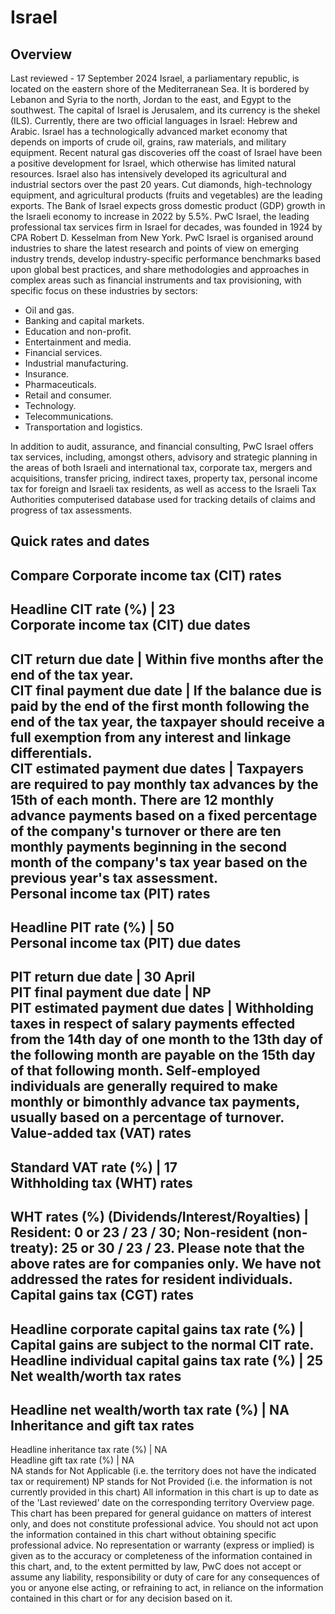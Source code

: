 # Israel
## Overview
Last reviewed - 17 September 2024
Israel, a parliamentary republic, is located on the eastern shore of the Mediterranean Sea. It is bordered by Lebanon and Syria to the north, Jordan to the east, and Egypt to the southwest. The capital of Israel is Jerusalem, and its currency is the shekel (ILS). Currently, there are two official languages in Israel: Hebrew and Arabic.
Israel has a technologically advanced market economy that depends on imports of crude oil, grains, raw materials, and military equipment. Recent natural gas discoveries off the coast of Israel have been a positive development for Israel, which otherwise has limited natural resources. Israel also has intensively developed its agricultural and industrial sectors over the past 20 years. Cut diamonds, high-technology equipment, and agricultural products (fruits and vegetables) are the leading exports. The Bank of Israel expects gross domestic product (GDP) growth in the Israeli economy to increase in 2022 by 5.5%. 
PwC Israel, the leading professional tax services firm in Israel for decades, was founded in 1924 by CPA Robert D. Kesselman from New York. PwC Israel is organised around industries to share the latest research and points of view on emerging industry trends, develop industry-specific performance benchmarks based upon global best practices, and share methodologies and approaches in complex areas such as financial instruments and tax provisioning, with specific focus on these industries by sectors:
  * Oil and gas.
  * Banking and capital markets.
  * Education and non-profit.
  * Entertainment and media.
  * Financial services.
  * Industrial manufacturing.
  * Insurance.
  * Pharmaceuticals.
  * Retail and consumer.
  * Technology.
  * Telecommunications.
  * Transportation and logistics.


In addition to audit, assurance, and financial consulting, PwC Israel offers tax services, including, amongst others, advisory and strategic planning in the areas of both Israeli and international tax, corporate tax, mergers and acquisitions, transfer pricing, indirect taxes, property tax, personal income tax for foreign and Israeli tax residents, as well as access to the Israeli Tax Authorities computerised database used for tracking details of claims and progress of tax assessments.
## Quick rates and dates
Compare
Corporate income tax (CIT) rates   
---  
Headline CIT rate (%) |  23  
Corporate income tax (CIT) due dates   
---  
CIT return due date |  Within five months after the end of the tax year.  
CIT final payment due date |  If the balance due is paid by the end of the first month following the end of the tax year, the taxpayer should receive a full exemption from any interest and linkage differentials.  
CIT estimated payment due dates |  Taxpayers are required to pay monthly tax advances by the 15th of each month. There are 12 monthly advance payments based on a fixed percentage of the company's turnover or there are ten monthly payments beginning in the second month of the company's tax year based on the previous year's tax assessment.  
Personal income tax (PIT) rates   
---  
Headline PIT rate (%) |  50  
Personal income tax (PIT) due dates   
---  
PIT return due date |  30 April  
PIT final payment due date |  NP  
PIT estimated payment due dates |  Withholding taxes in respect of salary payments effected from the 14th day of one month to the 13th day of the following month are payable on the 15th day of that following month. Self-employed individuals are generally required to make monthly or bimonthly advance tax payments, usually based on a percentage of turnover.  
Value-added tax (VAT) rates   
---  
Standard VAT rate (%) |  17  
Withholding tax (WHT) rates   
---  
WHT rates (%) (Dividends/Interest/Royalties) |  Resident: 0 or 23 / 23 / 30;  Non-resident (non-treaty): 25 or 30 / 23 / 23. Please note that the above rates are for companies only. We have not addressed the rates for resident individuals.  
Capital gains tax (CGT) rates   
---  
Headline corporate capital gains tax rate (%) |  Capital gains are subject to the normal CIT rate.  
Headline individual capital gains tax rate (%) |  25  
Net wealth/worth tax rates   
---  
Headline net wealth/worth tax rate (%) |  NA  
Inheritance and gift tax rates   
---  
Headline inheritance tax rate (%) |  NA  
Headline gift tax rate (%) |  NA  
NA stands for Not Applicable (i.e. the territory does not have the indicated tax or requirement)
NP stands for Not Provided (i.e. the information is not currently provided in this chart) 
All information in this chart is up to date as of the 'Last reviewed' date on the corresponding territory Overview page. This chart has been prepared for general guidance on matters of interest only, and does not constitute professional advice. You should not act upon the information contained in this chart without obtaining specific professional advice. No representation or warranty (express or implied) is given as to the accuracy or completeness of the information contained in this chart, and, to the extent permitted by law, PwC does not accept or assume any liability, responsibility or duty of care for any consequences of you or anyone else acting, or refraining to act, in reliance on the information contained in this chart or for any decision based on it.
